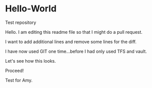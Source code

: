 # Hello-World
Test repository

Hello.  I am editing this readme file so that I might do a pull request.

I want to add additional lines and remove some lines for the diff.

I have now used GIT one time...before I had only used TFS and vault.


Let's see how this looks.

Proceed!

Test for Amy.
